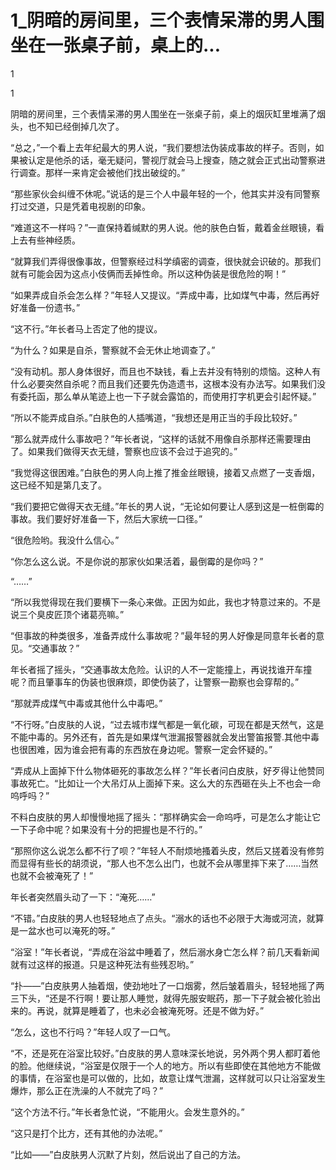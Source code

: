 # 1_阴暗的房间里，三个表情呆滞的男人围坐在一张桌子前，桌上的...

1

1

阴暗的房间里，三个表情呆滞的男人围坐在一张桌子前，桌上的烟灰缸里堆满了烟头，也不知已经倒掉几次了。

“总之，”一个看上去年纪最大的男人说，“我们要想法伪装成事故的样子。否则，如果被认定是他杀的话，毫无疑问，警视厅就会马上搜查，随之就会正式出动警察进行调查。那样一来肯定会被他们找出破绽的。”

“那些家伙会纠缠不休呢。”说话的是三个人中最年轻的一个，他其实并没有同警察打过交道，只是凭着电视剧的印象。

“难道这不一样吗？”一直保持着缄默的男人说。他的肤色白皙，戴着金丝眼镜，看上去有些神经质。

“就算我们弄得很像事故，但警察经过科学缜密的调查，很快就会识破的。那我们就有可能会因为这点小伎俩而丢掉性命。所以这种伪装是很危险的啊！”

“如果弄成自杀会怎么样？”年轻人又提议。“弄成中毒，比如煤气中毒，然后再好好准备一份遗书。”

“这不行。”年长者马上否定了他的提议。

“为什么？如果是自杀，警察就不会无休止地调查了。”

“没有动机。那人身体很好，而且也不缺钱，看上去并没有特别的烦恼。这种人有什么必要突然自杀呢？而且我们还要先伪造遗书，这根本没有办法写。如果我们没有委托函，那么单从笔迹上也一下子就会露馅的，而使用打字机更会引起怀疑。”

“所以不能弄成自杀。”白肤色的人插嘴道，“我想还是用正当的手段比较好。”

“那么就弄成什么事故吧？”年长者说，“这样的话就不用像自杀那样还需要理由了。如果我们做得天衣无缝，警察也应该不会过于追究的。”

“我觉得这很困难。”白肤色的男人向上推了推金丝眼镜，接着又点燃了一支香烟，这已经不知是第几支了。

“我们要把它做得天衣无缝。”年长的男人说，“无论如何要让人感到这是一桩倒霉的事故。我们要好好准备一下，然后大家统一口径。”

“很危险哟。我没什么信心。”

“你怎么这么说。不是你说的那家伙如果活着，最倒霉的是你吗？”

“……”

“所以我觉得现在我们要横下一条心来做。正因为如此，我也才特意过来的。不是说三个臭皮匠顶个诸葛亮嘛。”

“但事故的种类很多，准备弄成什么事故呢？”最年轻的男人好像是同意年长者的意见。“交通事故？”

年长者摇了摇头，“交通事故太危险。认识的人不一定能撞上，再说找谁开车撞呢？而且肇事车的伪装也很麻烦，即使伪装了，让警察一勘察也会穿帮的。”

“那就弄成煤气中毒或其他什么中毒吧。”

“不行呀。”白皮肤的人说，“过去城市煤气都是一氧化碳，可现在都是天然气，这是不能中毒的。另外还有，首先是如果煤气泄漏报警器就会发出警笛报警.其他中毒也很困难，因为谁会把有毒的东西放在身边呢。警察一定会怀疑的。”

“弄成从上面掉下什么物体砸死的事故怎么样？”年长者问白皮肤，好歹得让他赞同事故死亡。“比如让一个大吊灯从上面掉下来。这么大的东西砸在头上不也会一命呜呼吗？”

不料白皮肤的男人却慢慢地摇了摇头：“那样确实会一命呜呼，可是怎么才能让它一下子命中呢？如果没有十分的把握也是不行的。”

“那照你这么说怎么都不行了呗？”年轻人不耐烦地搔着头皮，然后又搓着没有修剪而显得有些长的胡须说，“那人也不怎么出门，也就不会从哪里摔下来了……当然也就不会被淹死了！”

年长者突然眉头动了一下：“淹死……”

“不错。”白皮肤的男人也轻轻地点了点头。“溺水的话也不必限于大海或河流，就算是一盆水也可以淹死的呀。”

“浴室！”年长者说，“弄成在浴盆中睡着了，然后溺水身亡怎么样？前几天看新闻就有过这样的报道。只是这种死法有些残忍哟。”

“扑——”白皮肤男人抽着烟，使劲地吐了一口烟雾，然后皱着眉头，轻轻地摇了两三下头，“还是不行啊！要让那人睡觉，就得先服安眠药，那一下子就会被化验出来的。再说，就算是睡着了，也未必会被淹死呀。还是不做为好。”

“怎么，这也不行吗？”年轻人叹了一口气。

“不，还是死在浴室比较好。”白皮肤的男人意味深长地说，另外两个男人都盯着他的脸。他继续说，“浴室是仅限于一个人的地方。所以有些即使在其他地方不能做的事情，在浴室也是可以做的，比如，故意让煤气泄漏，这样就可以只让浴室发生爆炸，那么正在洗澡的人不就完了吗？”

“这个方法不行。”年长者急忙说，“不能用火。会发生意外的。”

“这只是打个比方，还有其他的办法呢。”

“比如——”白皮肤男人沉默了片刻，然后说出了自己的方法。